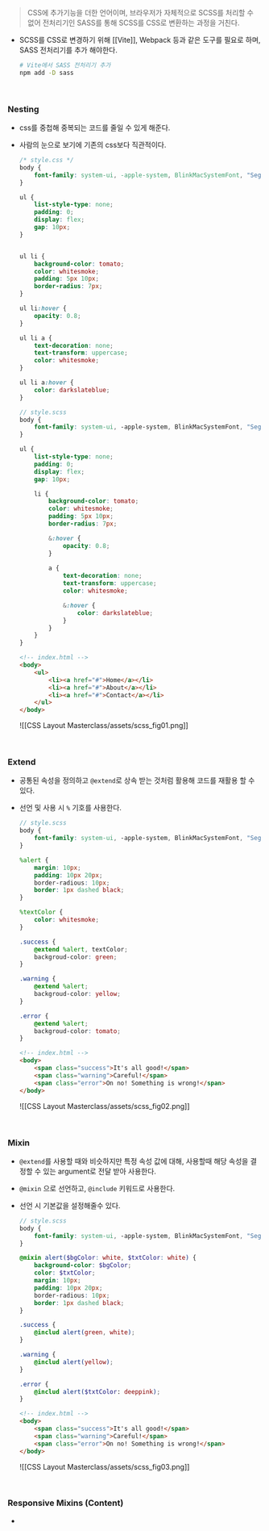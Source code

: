> CSS에 추가기능을 더한 언어이며, 브라우저가 자체적으로 SCSS를 처리할 수 없어 전처리기인 SASS를 통해 SCSS를 CSS로 변환하는 과정을 거친다.

- SCSS를 CSS로 변경하기 위해 [[Vite]], Webpack 등과 같은 도구를 필요로 하며, SASS 전처리기를 추가 해야한다.
	```zsh
	# Vite에서 SASS 전처리기 추가
	npm add -D sass
	```

<br>

### Nesting
- css를 중첩해 중복되는 코드를 줄일 수 있게 해준다.
- 사람의 눈으로 보기에 기존의 css보다 직관적이다.
	```css
	/* style.css */
	body {
		font-family: system-ui, -apple-system, BlinkMacSystemFont, "Segoe UI", Roboto, Oxygen, Ubuntu, Cantarell, "Open Sans", "Helvetica Neue", sans-serif;
	}

	ul {
		list-style-type: none;
		padding: 0;
		display: flex;
		gap: 10px;
	}


	ul li {
		background-color: tomato;
		color: whitesmoke;
		padding: 5px 10px;
		border-radius: 7px;
	}

	ul li:hover {
		opacity: 0.8;
	}

	ul li a {
		text-decoration: none;
		text-transform: uppercase;
		color: whitesmoke;
	}

	ul li a:hover {
		color: darkslateblue;
	}
	```

	```scss
	// style.scss
	body {
		font-family: system-ui, -apple-system, BlinkMacSystemFont, "Segoe UI", Roboto, Oxygen, Ubuntu, Cantarell, "Open Sans", "Helvetica Neue", sans-serif;
	}

	ul {
		list-style-type: none;
		padding: 0;
		display: flex;
		gap: 10px;

		li {
			background-color: tomato;
			color: whitesmoke;
			padding: 5px 10px;
			border-radius: 7px;

			&:hover {
				opacity: 0.8;
			}
			
			a {
				text-decoration: none;
				text-transform: uppercase;
				color: whitesmoke;

				&:hover {
					color: darkslateblue;
				}
			}
		}
	}
	```

	```html
	<!-- index.html -->
	<body>
		<ul>
			<li><a href="#">Home</a></li>
			<li><a href="#">About</a></li>
			<li><a href="#">Contact</a></li>
		</ul>
	</body>
	```
	![[CSS Layout Masterclass/assets/scss_fig01.png]]

<br>

### Extend
- 공통된 속성을 정의하고 `@extend`로 상속 받는 것처럼 활용해 코드를 재활용 할 수 있다.
- 선언 및 사용 시 `%` 기호를 사용한다.
	```scss
	// style.scss
	body {
		font-family: system-ui, -apple-system, BlinkMacSystemFont, "Segoe UI", Roboto, Oxygen, Ubuntu, Cantarell, "Open Sans", "Helvetica Neue", sans-serif;
	}

	%alert {
		margin: 10px;
		padding: 10px 20px;
		border-radious: 10px;
		border: 1px dashed black;
	}

	%textColor {
		color: whitesmoke;
	}
	
	.success {
		@extend %alert, textColor;
		backgroud-color: green;
	}

	.warning {
		@extend %alert;
		backgroud-color: yellow;
	}

	.error {
		@extend %alert;
		backgroud-color: tomato;
	}
	```

	```html
	<!-- index.html -->
	<body>
		<span class="success">It's all good!</span>
		<span class="warning">Careful!</span>
		<span class="error">On no! Something is wrong!</span>
	</body>
	```
	![[CSS Layout Masterclass/assets/scss_fig02.png]]

<br>

### Mixin
- `@extend`를 사용할 때와 비슷하지만 특정 속성 값에 대해, 사용할때 해당 속성을 결정할 수 있는 argument로 전달 받아 사용한다.
- `@mixin` 으로 선언하고, `@include` 키워드로 사용한다.
- 선언 시 기본값을 설정해줄수 있다.
	```scss
	// style.scss
	body {
		font-family: system-ui, -apple-system, BlinkMacSystemFont, "Segoe UI", Roboto, Oxygen, Ubuntu, Cantarell, "Open Sans", "Helvetica Neue", sans-serif;
	}

	@mixin alert($bgColor: white, $txtColor: white) {
		background-color: $bgColor;
		color: $txtColor;
		margin: 10px;
		padding: 10px 20px;
		border-radious: 10px;
		border: 1px dashed black;
	}
	
	.success {
		@includ alert(green, white);
	}

	.warning {
		@includ alert(yellow);
	}

	.error {
		@includ alert($txtColor: deeppink);
	}
	```

	```html
	<!-- index.html -->
	<body>
		<span class="success">It's all good!</span>
		<span class="warning">Careful!</span>
		<span class="error">On no! Something is wrong!</span>
	</body>
	```
	![[CSS Layout Masterclass/assets/scss_fig03.png]]

<br>

### Responsive Mixins (Content)
- 